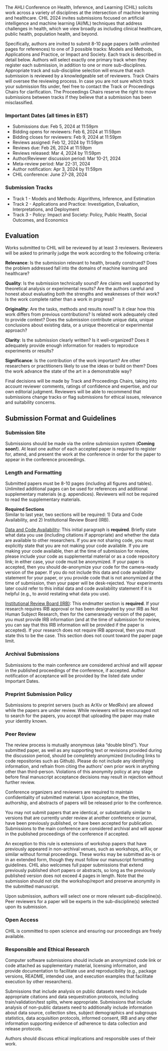 The AHLI Conference on Health, Inference, and Learning (CHIL) solicits work across a variety of disciplines at the intersection of machine learning and healthcare. CHIL 2024 invites submissions focused on artificial intelligence and machine learning (AI/ML) techniques that address challenges in health, which we view broadly as including clinical healthcare, public health, population health, and beyond.

Specifically, authors are invited to submit 8-10 page papers (with unlimited pages for references) to one of 3 possible tracks: Models and Methods, Applications and Practice, or Impact and Society. Each track is described in detail below. Authors will select exactly one primary track when they register each submission, in addition to one or more sub-disciplines. Appropriate track and sub-discipline selection will ensure that each submission is reviewed by a knowledgeable set of reviewers. Track Chairs will oversee the reviewing process. In case you are not sure which track your submission fits under, feel free to contact the Track or Proceedings Chairs for clarification. The Proceedings Chairs reserve the right to move submissions between tracks if they believe that a submission has been misclassified.



### Important Dates (all times in EST)
- Submissions due: Feb 5, 2024 at 11:59pm
- Bidding opens for reviewers: Feb 6, 2024 at 11:59pm
- Bidding closes for reviewers: Feb 9, 2024 at 11:59pm
- Reviews assigned: Feb 12, 2024 by 11:59pm
- Reviews due: Feb 26, 2024 at 11:59pm
- Reviews released: Mar 4, 2024 by 11:59pm
- Author/Reviewer discussion period: Mar 10-21, 2024
- Meta-review period: Mar 22-31, 2024
- Author notification: Apr 3, 2024 by 11:59pm
- CHIL conference: June 27-28, 2024

<!-- **NOTE**: The submission portal will remain open until **January 18, 2022 (11:59 pm AoE)** for those who would like to make revisions to their submitted work. -->

### Submission Tracks
- Track 1 - Models and Methods: Algorithms, Inference, and Estimation
- Track 2 - Applications and Practice: Investigation, Evaluation, Interpretations, and Deployment
- Track 3 - Policy: Impact and Society: Policy, Public Health, Social Outcomes, and Economics

<!-- For mode detail on the scope of each track, including examples of papers that would be suitable for each track, please refer to the track descriptions available at the top of this page. -->


<!-- ### Sub-Disciplines
These are called topics in the submission form. Authors should select one or more discipline(s) in machine learning for health (ML4H) from the following list when submitting their paper: benchmark datasets, distribution shift, transfer learning, population health, social networks, scalable ML4H systems, natural language processing (NLP), computer vision, time series, bias/fairness, causality, *-omics, wearable-data, etc. Peer reviewers are assigned according to expertise in the sub-discipline(s) selected, so please choose your relevant topics carefully. -->

## Evaluation
Works submitted to CHIL will be reviewed by at least 3 reviewers. Reviewers will be asked to primarily judge the work according to the following criteria:

**Relevance**: Is the submission relevant to health, broadly construed? Does the problem addressed fall into the domains of machine learning and healthcare?

**Quality**: Is the submission technically sound? Are claims well supported by theoretical analysis or experimental results? Are the authors careful and honest about evaluating both the strengths and weaknesses of their work? Is the work complete rather than a work in progress?

**Originality**: Are the tasks, methods and results novel? Is it clear how this work differs from previous contributions? Is related work adequately cited to provide context? Does the submission contribute unique data, unique conclusions about existing data, or a unique theoretical or experimental approach?

**Clarity**:  Is the submission clearly written? Is it well-organized? Does it adequately provide enough information for readers to reproduce experiments or results?

**Significance**: Is the contribution of the work important? Are other researchers or practitioners likely to use the ideas or build on them? Does the work advance the state of the art in a demonstrable way?

Final decisions will be made by Track and Proceedings Chairs, taking into account reviewer comments, ratings of confidence and expertise, and our own editorial judgment. Reviewers will be able to recommend that submissions change tracks or flag submissions for ethical issues, relevance and suitability concerns.

<!-- Guidelines for reviewers: [link](https://docs.google.com/document/d/1UV5AZUQ95VBci57AAgfHEbFbYo5cM91dTIAr-nbeAJo/edit). -->

<!-- ### Camera Ready
For accepted papers, authors will need to provide the following camera-ready materials by March 5:

- Metadata for the eRights system
- Submit forms for approval
- Final versions of papers
- Dual Submission Policy

You may not submit papers that are identical, or substantially similar to versions that are currently under review at another conference or journal, have been previously published, or have been accepted for publication. Submissions to the main conference are considered archival and will appear in the published proceedings of the conference if accepted.

An exception to this rule is extensions of workshop papers that have previously appeared in non-archival venues, such as workshops, arXiv, or similar without formal proceedings. These works may be submitted as-is or in an extended form. CHIL also welcomes full paper submission that extend previously published short papers or abstracts, so long as the previously published version does not exceed 4 pages in length. Note that the submission should not cite the workshop/report and preserve anonymity in the submitted manuscript. -->

## Submission Format and Guidelines
### Submission Site
Submissions should be made via the online submission system (**Coming soon!**). At least one author of each accepted paper is required to register for, attend, and present the work at the conference in order for the paper to appear in the conference proceedings.

<!-- Submissions should be made via the online submission system: [https://openreview.net/group?id=chilconference.org/CHIL/2022/Conference](https://openreview.net/group?id=chilconference.org/CHIL/2022/Conference). -->

### Length and Formatting
Submitted papers must be 8-10 pages (including all figures and tables). Unlimited additional pages can be used for references and additional supplementary materials (e.g. appendices). Reviewers will not be required to read the supplementary materials.

<!-- Authors are required to use the LaTeX template: [Download](https://drive.google.com/file/d/1EQc5RHHc5u7zdKhBCy1wIqwo0V0fGi-p/view?usp=sharing) or [Overleaf](https://www.overleaf.com/latex/templates/chil-2023-template/yrwrrhnxsjwc). -->

<!-- Authors are required to use the LaTeX template: [Overleaf](https://www.overleaf.com/latex/templates/chil-2022-template/jsypybzpbbdd) or [Download](https://chilconference.org/chil-template-2022.zip). -->

**Required Sections** <br />
Similar to last year, two sections will be required: 1) Data and Code Availability, and 2) Institutional Review Board (IRB).

<u>Data and Code Availability</u>: This initial paragraph is **required**. Briefly state what data you use (including citations if appropriate) and whether the data are available to other researchers. If you are not sharing code, you must explicitly state that you are not making your code available. If you are making your code available, then at the time of submission for review, please include your code as supplemental material or as a code repository link; in either case, your code must be anonymized. If your paper is accepted, then you should de-anonymize your code for the camera-ready version of the paper. If you do not include this data and code availability statement for your paper, or you provide code that is not anonymized at the time of submission, then your paper will be desk-rejected. Your experiments later could refer to this initial data and code availability statement if it is helpful (e.g., to avoid restating what data you use).

<u>Institutional Review Board (IRB)</u>: This endmatter section is **required**. If your research requires IRB approval or has been designated by your IRB as Not Human Subject Research, then for the cameraready version of the paper, you must provide IRB information (and at the time of submission for review, you can say that this IRB information will be provided if the paper is accepted). If your research does not require IRB approval, then you must state this to be the case. This section does not count toward the paper page limit.

### Archival Submissions
Submissions to the main conference are considered archival and will appear in the published proceedings of the conference, if accepted. Author notification of acceptance will be provided by the listed date under Important Dates.



<!--

**Topic Areas** <br />
In addition to specifying a Track, authors should specify one or more topics for their work. In general, topics can be considered independent of Track and may be used to help identify appropriate reviewers.

- Active Learning / Continuous Learning Systems
- Adversarial Robustness
- Algorithmic Fairness / Bias
- Bayesian Learning
- Causal Inference
- Claims Data
- Dataset Release and/or Characterization
- Deployment
- Economics
- Electronic Health Records
- Federated Learning
- Few / Zero Shot Learning
- Generative Models / GANs
- HCI / Data Visualization
- Interpretability
- Medical Image Analysis / Computer Vision
- Mobile Health
- Natural Language Processing
- Networks & Graphs
- Omics
- Open Software
- Patient Generated Health Data
- Population Health / Public Health
- Pretraining / Transfer Learning
- Privacy / Security
- Reinforcement Learning
- Representation Learning
- Reproducibility
- Scalability
- Semisupervised Learning / Distant Supervision
- Signal Processing / Time Series
- Social Determinants of Health
- Spatiotemporal Data
- Survival Analysis
- Uncertainty / Distribution Shift
- Unsupervised Learning

If you feel that none of the topic areas above apply to your work, please let us know: [info@chilconference.org](mailto:info@chilconference.org).

### Dual Submission Policy
You may not submit papers that are identical, or substantially similar to versions that are currently under review at another conference or journal, have been previously published, or have been accepted for publication. Submissions to the main conference are considered archival and will appear in the published proceedings of the conference if accepted.
An exception to this rule is extensions of workshop papers that have previously appeared in non-archival venues, such as workshops, arXiv, or similar without formal proceedings. These works may be submitted as-is or in an extended form. CHIL also welcomes full paper submissions that extend previously published short papers or abstracts, so long as the previously published version does not exceed 4 pages in length. Note that the submission should not cite the workshop/report and preserve anonymity in the submitted manuscript.
-->

### Preprint Submission Policy
Submissions to preprint servers (such as ArXiv or MedRxiv) are allowed while the papers are under review. While reviewers will be encouraged not to search for the papers, you accept that uploading the paper may make your identity known.


### Peer Review
The review process is mutually anonymous (aka “double blind”). Your submitted paper, as well as any supporting text or revisions provided during the discussion period, should be completely anonymized (including links to code repositories such as Github). Please do not include any identifying information, and refrain from citing the authors’ own prior work in anything other than third-person. Violations of this anonymity policy at any stage before final manuscript acceptance decisions may result in rejection without further review.

Conference organizers and reviewers are required to maintain confidentiality of submitted material. Upon acceptance, the titles, authorship, and abstracts of papers will be released prior to the conference.

You may not submit papers that are identical, or substantially similar to versions that are currently under review at another conference or journal, have been previously published, or have been accepted for publication. Submissions to the main conference are considered archival and will appear in the published proceedings of the conference if accepted.

An exception to this rule is extensions of workshop papers that have previously appeared in non-archival venues, such as workshops, arXiv, or similar without formal proceedings. These works may be submitted as-is or in an extended form, though they must follow our manuscript formatting guidelines. CHIL also welcomes full paper submissions that extend previously published short papers or abstracts, so long as the previously published version does not exceed 4 pages in length. Note that the submission should not cite the workshop/report and preserve anonymity in the submitted manuscript.

Upon submission, authors will select one or more relevant sub-discipline(s). Peer reviewers for a paper will be experts in the sub-discipline(s) selected upon its submission.


### Open Access
CHIL is committed to open science and ensuring our proceedings are freely available.


### Responsible and Ethical Research
Computer software submissions should include an anonymized code link or code attached as supplementary material, licensing information, and provide documentation to facilitate use and reproducibility (e.g., package versions, README, intended use, and execution examples that facilitate execution by other researchers).

Submissions that include analysis on public datasets need to include appropriate citations and data sequestration protocols, including train/validation/test splits, where appropriate. Submissions that include analysis of non-public datasets need to additionally include information about data source, collection sites, subject demographics and subgroups statistics, data acquisition protocols, informed consent, IRB and any other information supporting evidence of adherence to data collection and release protocols.

Authors should discuss ethical implications and responsible uses of their work.


<!-- ### Ethics Guidelines
ACM CHIL abides by ethics guidelines provided here: [ACM Ethics guidelines](https://ethics.acm.org/). -->

<!-- ## Contact Us
Please direct questions to [info@chilconference.org](mailto:info@chilconference.org) and follow us on Twitter [@chilconference](https://twitter.com/CHILconference). -->
